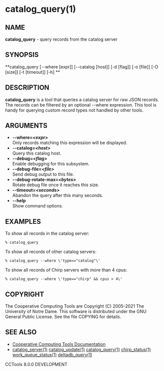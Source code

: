 






















# catalog_query(1)

## NAME
**catalog_query** - query records from the catalog server

## SYNOPSIS
**catalog_query [--where [expr]] [--catalog [host]] [-d [flag]] [-o [file]] [-O [size]] [-t [timeout]] [-h] **

## DESCRIPTION

**catalog_query** is a tool that queries a catalog server for raw
JSON records.  The records can be filtered by an optional --where expression.
This tool is handy for querying custom record types not handled
by other tools.

## ARGUMENTS


- **--where=_&lt;expr&gt;_**<br /> Only records matching this expression will be displayed.
- **--catalog=_&lt;host&gt;_**<br /> Query this catalog host.
- **--debug=_&lt;flag&gt;_**<br /> Enable debugging for this subsystem.
- **--debug-file=_&lt;file&gt;_**<br /> Send debug output to this file.
- **--debug-rotate-max=_&lt;bytes&gt;_**<br /> Rotate debug file once it reaches this size.
- **--timeout=_&lt;seconds&gt;_**<br /> Abandon the query after this many seconds.
- **--help**<br /> Show command options.


## EXAMPLES

To show all records in the catalog server:

```
% catalog_query
```

To show all records of other catalog servers:

```
% catalog_query --where \'type=="catalog"\'
```

To show all records of Chirp servers with more than 4 cpus:

```
% catalog_query --where \'type=="chirp" && cpus > 4\'
```

## COPYRIGHT

The Cooperative Computing Tools are Copyright (C) 2005-2021 The University of Notre Dame.  This software is distributed under the GNU General Public License.  See the file COPYING for details.

## SEE ALSO

- [Cooperative Computing Tools Documentation]("../index.html")
- [catalog_server(1)](catalog_server.md)  [catalog_update(1)](catalog_update.md)  [catalog_query(1)](catalog_query.md)  [chirp_status(1)](chirp_status.md)  [work_queue_status(1)](work_queue_status.md)   [deltadb_query(1)](deltadb_query.md)


CCTools 8.0.0 DEVELOPMENT

